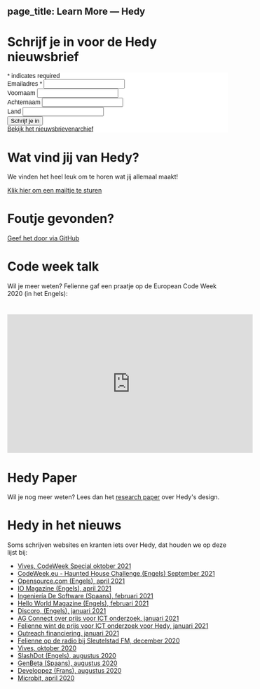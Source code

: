 page_title: Learn More — Hedy
---

# Schrijf je in voor de Hedy nieuwsbrief

<!-- Begin Mailchimp Signup Form -->
<link href="//cdn-images.mailchimp.com/embedcode/classic-10_7.css" rel="stylesheet" type="text/css">
<style type="text/css">
	#mc_embed_signup{background:#fff; clear:left; font:14px Helvetica,Arial,sans-serif; }
	/* Add your own Mailchimp form style overrides in your site stylesheet or in this style block.
	   We recommend moving this block and the preceding CSS link to the HEAD of your HTML file. */
</style>
<div id="mc_embed_signup">
<form action="https://hedycode.us7.list-manage.com/subscribe/post?u=22a3ce4e09535f82f587a7118&amp;id=57f3b3c090" method="post" id="mc-embedded-subscribe-form" name="mc-embedded-subscribe-form" class="validate" target="_blank" novalidate>
    <div id="mc_embed_signup_scroll">

<div class="indicates-required"><span class="asterisk">*</span> indicates required</div>
<div class="mc-field-group">
	<label for="mce-EMAIL">Emailadres  <span class="asterisk">*</span>
</label>
	<input type="email" value="" name="EMAIL" class="required email" id="mce-EMAIL">
</div>
<div class="mc-field-group">
	<label for="mce-FNAME">Voornaam </label>
	<input type="text" value="" name="FNAME" class="" id="mce-FNAME">
</div>
<div class="mc-field-group">
	<label for="mce-LNAME">Achternaam </label>
	<input type="text" value="" name="LNAME" class="" id="mce-LNAME">
</div>
<div class="mc-field-group">
	<label for="mce-COUNTRY">Land </label>
	<input type="text" value="" name="COUNTRY" class="" id="mce-COUNTRY">
</div>
	<div id="mce-responses" class="clear">
		<div class="response" id="mce-error-response" style="display:none"></div>
		<div class="response" id="mce-success-response" style="display:none"></div>
	</div>    <!-- real people should not fill this in and expect good things - do not remove this or risk form bot signups-->
    <div style="position: absolute; left: -5000px;" aria-hidden="true"><input type="text" name="b_22a3ce4e09535f82f587a7118_57f3b3c090" tabindex="-1" value=""></div>
    <div class="clear"><input type="submit" value="Schrijf je in" name="subscribe" id="mc-embedded-subscribe" class="button"></div>
    </div>
<a href="https://us7.campaign-archive.com/home/?u=22a3ce4e09535f82f587a7118&id=57f3b3c090" title="View previous campaigns">Bekijk het nieuwsbrievenarchief</a>
</form>

</div>
<script type='text/javascript' src='//s3.amazonaws.com/downloads.mailchimp.com/js/mc-validate.js'></script><script type='text/javascript'>(function($) {window.fnames = new Array(); window.ftypes = new Array();fnames[0]='EMAIL';ftypes[0]='email';fnames[1]='FNAME';ftypes[1]='text';fnames[2]='LNAME';ftypes[2]='text';fnames[3]='COUNTRY';ftypes[3]='text';}(jQuery));var $mcj = jQuery.noConflict(true);</script>
<!--End mc_embed_signup-->


# Wat vind jij van Hedy?

We vinden het heel leuk om te horen wat jij allemaal maakt!

[Klik hier om een mailtje te sturen](mailto:hedy@felienne.com "Stuur een mail")

# Foutje gevonden?

[Geef het door via GitHub](https://github.com/Felienne/hedy/issues/new)



# Code week talk
Wil je meer weten? Felienne gaf een praatje op de European Code Week 2020 (in het Engels):

<h1></h1>
<p><iframe width="560" height="315" src="https://www.youtube.com/embed/R2U9MEowYag?wmode=opaque" frameborder="0" allow="accelerometer; autoplay; clipboard-write; encrypted-media; gyroscope; picture-in-picture" allowfullscreen=""></iframe></p>
<p></p>

# Hedy Paper

Wil je nog meer weten? Lees dan het [research paper](https://www.felienne.com/wp-content/uploads/2020/07/Hedy_paper_website_draft.pdf) over Hedy's design.

# Hedy in het nieuws

Soms schrijven websites en kranten iets over Hedy, dat houden we op deze lijst bij:
*  [Vives, CodeWeek Special oktober 2021](images/Vives-174-Codeweek.pdf)
* [CodeWeek.eu - Haunted House Challenge,(Engels) September 2021](https://codeweek.eu/2021/challenges/haunted-house)
* [Opensource.com (Engels), april 2021](https://opensource.com/article/21/4/hedy-teach-code)
* [IO Magazine (Engels), april 2021](https://ict-research.nl/wordpress/wp-content/uploads/2021/04/IO-magazine-NR1-2021_web.pdf)
* [Ingeniería De Software (Spaans), februari 2021](https://ingenieriadesoftware.es/hedy-mejor-lenguaje-ensenar-programacion-ninos/)
* [Hello World Magazine (Engels), februari 2021](images/Hello_World_15_Hedy.pdf)
* [Discoro, (Engels), januari 2021](https://discoro.wordpress.com/2021/01/09/hedy-gradually-learning-a-programming-language/)
* [AG Connect over prijs voor ICT onderzoek, januari 2021](http://www.agconnect.nl/artikel/stapsgewijs-python-leren-programmeren-met-nieuwe-taal-hedy)
* [Felienne wint de prijs voor ICT onderzoek voor Hedy, januari 2021](https://www.nwo.nl/en/news/felienne-hermans-receives-dutch-prize-ict-research-2021)
* [Outreach financiering, januari 2021](https://beta.vu.nl/nl/onderzoek/outreach-beta/index.aspx)
* [Felienne op de radio bij Sleutelstad FM, december 2020](https://sleutelstad.nl/programma/science071/uitzending/2020-12-16/?uur=0&start=723)
* [Vives, oktober 2020](images/artikel_vives.pdf "Met Hedy stap voor stap leren programmeren")
* [SlashDot (Engels), augustus 2020](https://news.slashdot.org/story/20/08/17/024248/scientist-proposes-a-new-programming-language-for-teaching-coding-and-python)
* [GenBeta (Spaans), augustus 2020](https://www.genbeta.com/desarrollo/nuevo-lenguaje-para-ensenar-programacion-a-ninos-como-se-ensena-a-leer-escribir-forma-gradual-niveles)
* [Developpez (Frans), augustus 2020](https://programmation.developpez.com/actu/308095/Une-scientifique-propose-un-nouveau-langage-de-programmation-pour-enseigner-aux-enfants-le-codage-informatique-au-travers-d-une-approche-graduelle-implementee-en-Python-sur-13-paliers/)
* [Microbit, april 2020](https://microbit.studio/leren-programmeren-wordt-eenvoudiger-met-hedy/)

